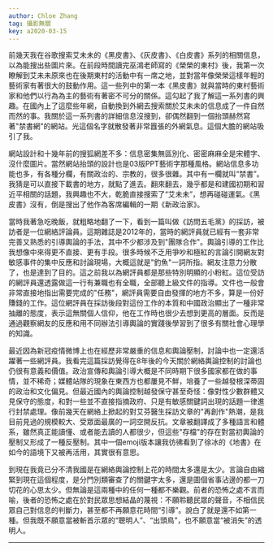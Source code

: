 ```yaml
---
author: Chloe Zhang
tag: 攝影無關
key: a2020-03-15
---
```


前幾天我在谷歌搜索艾未未的《黑皮書》、《灰皮書》、《白皮書》系列的相關信息，以為能搜出些圖片來。在前段時間讀完巫鴻老師寫的《榮榮的東村》後，我第一次瞭解到艾未未原來也在後期東村的活動中有一席之地，並對當年像榮榮這樣年輕的藝術家有著很大的鼓動作用。這一些列中的第一本《黑皮書》就與當時的東村藝術家和他們以行為為主的藝術有著密不可分的關係。這勾起了我了解這一系列書的興趣。在國內上了這麼些年網，自動換到外網去搜索關於艾未未的信息成了一件自然而然的事。我關於這一系列書的詳細信息沒搜到，卻偶然翻到一個抬頭赫然寫著"禁書網"的網站。光這個名字就散發著非常囂張的外網氣息。這個大膽的網站吸引了我。

網站設計和十幾年前的搜狐網差不多：信息密集無區別化、密密麻麻全是宋體字、沒什麼圖片。當然網站抬頭的設計也是03版PPT藝術字那種風格。網站信息多功能也多，有各種分欄，有關政治的、宗教的，很多很雜。其中有一欄就叫“禁書”。我猜是可以直接下載書的地方，就點了進去。翻來翻去，幾乎都是和建國初期和習近平相關的話題，我興趣也不大，乾脆直接搜索了“艾未未”，想再碰碰運氣。《黑皮書》沒有，倒是搜出了他作為客席編輯的一期《新政治家》。 

當時我著急吃晚飯，就粗略地翻了一下，看到一篇叫做《訪問五毛黨》的採訪，被訪者是一位網絡評論員。這期雜誌是2012年的，當時的網評員就已經有一套非常完善又熟悉的引導輿論的手法，其中不少都涉及到"團隊合作"。輿論引導的工作比我想像中來得更不直接、更有手段。很多時候不乏用爭吵和極紅的言論引開網友對敏感事件的集中反應和討論現場，大概這就是"釣魚"一詞所指。網友注意力分散了，也是達到了目的。這之前我以為網評員都是那些特別明顯的小粉紅。這位受訪的網評員還透露做這一行有兼職也有全職，全部聽上級文件的指導。文件也一般會非常直接地指出需要完成的"任務"，網評員需要自由發揮的地方不多，算是一份好賺錢的工作。這位網評員在採訪後段對這份工作的本質和中國政治顯出了一種非常抽離的態度，表示這無關個人信仰，他在工作時也很少去想到更高的層面。反而是通過觀察網友的反應和用不同辦法引導輿論的實踐後學習到了很多有關社會心理學的知識。

最近因為新冠疫情微博上也在經歷非常嚴重的信息和輿論壓制，討論中也一定還活躍著一些網評員。我看完這篇採訪覺得在8年後的今天關於網絡輿論控制的討論也仍很有意義和價值。政治宣傳和輿論引導大概是不同時期下很多國家都在做的事情，並不稀奇；媒體站隊的現象在東西方也都屢見不鮮，培養了一些越發根深蒂固的政治和文化偏見。但最近國內的輿論控制越發保守甚至奇怪：像對性少數群體又見保守的態度，和對一些並不直接指摘政府、只是有敏感關鍵詞出現的話題一律進行封禁處理。像前幾天在網絡上掀起的對艾芬醫生採訪文章的"再創作"熱潮，是我目前見過的規模較大、受眾面最廣的一詞空開反抗。文章被翻譯成了多種語言和體系，雖然真正能讀懂、或者能去讀的人都很少，但這些"存檔"的存在對當初輿論的壓制又形成了一種反壓制。其中一個emoji版本讓我彷彿看到了徐冰的《地書》在如今的語境下又被再活用，其實很有意思。

到現在我竟已分不清我國是在網絡輿論控制上花的時間太多還是太少。言論自由縮緊到現在這個程度，是分門別類審查了的關鍵字太多，還是圖個省事沾邊的都一刀切花的心思太少。但無論是這兩種中的任何一種都不樂觀。前者的恐怖之處不言而喻，後者的恐怖之處在於對民眾思想結晶的蔑視：不願聆聽民眾的聲音，不相信民眾自己對信息的判斷力，甚至都不再願意花時間“引導”。說白了就是還不如第一種。但我既不願意當被斬首示眾的“聰明人”、“出頭鳥”，也不願意當“被消失”的透明人。

---
